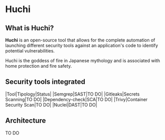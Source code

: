 # Huchi

## What is Huchi?

**Huchi** is an open-source tool that allows for the complete automation of launching different security tools against an application's code to identify potential vulnerabilities. 

Huchi is the goddess of fire in Japanese mythology and is associated with home protection and fire safety.

## Security tools integrated

|Tool|Tipology|Status|
|Semgrep|SAST|TO DO|
|Gitleaks|Secrets Scanning|TO DO|
|Dependency-check|SCA|TO DO|
|Trivy|Container Security Scan|TO DO|
|Nuclei|DAST|TO DO|

## Architecture

TO DO
